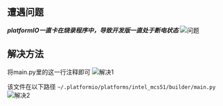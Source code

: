 ## 遭遇问题

***platformIO一直卡在烧录程序中，导致开发版一直处于断电状态***
![问题](https://imgs.ronan.us.kg/PIO1.png)

## 解决方法

将main.py里的这一行注释即可
![解决1](https://imgs.ronan.us.kg/PIO2.png)

该文件在以下路径
`~/.platformio/platforms/intel_mcs51/builder/main.py`
![解决2](https://imgs.ronan.us.kg/PIO3.png)
